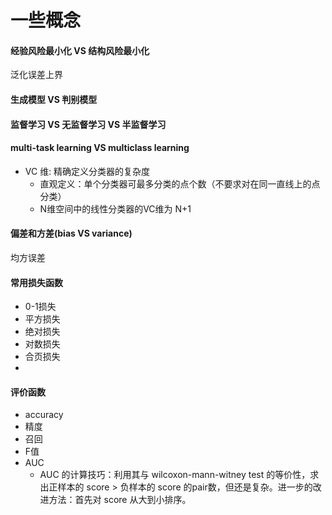 # 一些概念

#### 经验风险最小化 VS 结构风险最小化

泛化误差上界

#### 生成模型 VS 判别模型


#### 监督学习 VS 无监督学习 VS 半监督学习

#### multi-task learning VS multiclass learning


- VC 维: 精确定义分类器的复杂度
    - 直观定义：单个分类器可最多分类的点个数（不要求对在同一直线上的点分类）
    - N维空间中的线性分类器的VC维为 N+1

#### 偏差和方差(bias VS variance)
均方误差




#### 常用损失函数

- 0-1损失
- 平方损失
- 绝对损失
- 对数损失
- 合页损失
- 

#### 评价函数
- accuracy
- 精度
- 召回
- F值
- AUC
    - AUC 的计算技巧：利用其与 wilcoxon-mann-witney test 的等价性，求出正样本的 score > 负样本的 score 的pair数，但还是复杂。进一步的改进方法：首先对 score 从大到小排序。

#### 
